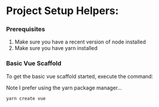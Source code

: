 # Project Setup Helpers:

### Prerequisites
1. Make sure you have a recent version of node installed
2. Make sure you have yarn installed

### Basic Vue Scaffold
To get the basic vue scaffold started, execute the command:

Note I prefer using the yarn package manager...
```
yarn create vue
```
